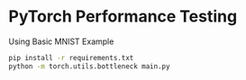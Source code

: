 # PyTorch Performance Testing

Using Basic MNIST Example


```bash
pip install -r requirements.txt
python -m torch.utils.bottleneck main.py
```
